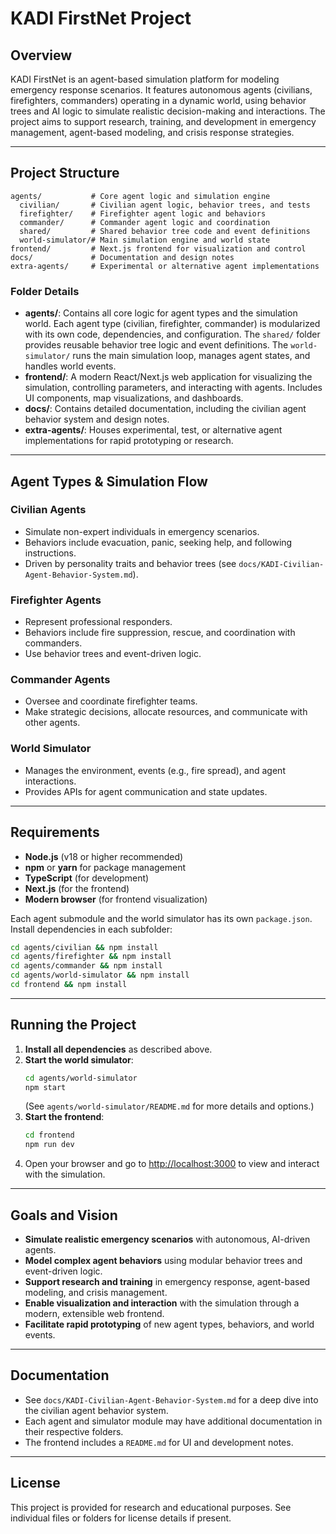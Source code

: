 
# KADI FirstNet Project

## Overview
KADI FirstNet is an agent-based simulation platform for modeling emergency response scenarios. It features autonomous agents (civilians, firefighters, commanders) operating in a dynamic world, using behavior trees and AI logic to simulate realistic decision-making and interactions. The project aims to support research, training, and development in emergency management, agent-based modeling, and crisis response strategies.

---

## Project Structure

```
agents/           # Core agent logic and simulation engine
  civilian/       # Civilian agent logic, behavior trees, and tests
  firefighter/    # Firefighter agent logic and behaviors
  commander/      # Commander agent logic and coordination
  shared/         # Shared behavior tree code and event definitions
  world-simulator/# Main simulation engine and world state
frontend/         # Next.js frontend for visualization and control
docs/             # Documentation and design notes
extra-agents/     # Experimental or alternative agent implementations
```

### Folder Details
- **agents/**: Contains all core logic for agent types and the simulation world. Each agent type (civilian, firefighter, commander) is modularized with its own code, dependencies, and configuration. The `shared/` folder provides reusable behavior tree logic and event definitions. The `world-simulator/` runs the main simulation loop, manages agent states, and handles world events.
- **frontend/**: A modern React/Next.js web application for visualizing the simulation, controlling parameters, and interacting with agents. Includes UI components, map visualizations, and dashboards.
- **docs/**: Contains detailed documentation, including the civilian agent behavior system and design notes.
- **extra-agents/**: Houses experimental, test, or alternative agent implementations for rapid prototyping or research.

---

## Agent Types & Simulation Flow

### Civilian Agents
- Simulate non-expert individuals in emergency scenarios.
- Behaviors include evacuation, panic, seeking help, and following instructions.
- Driven by personality traits and behavior trees (see `docs/KADI-Civilian-Agent-Behavior-System.md`).

### Firefighter Agents
- Represent professional responders.
- Behaviors include fire suppression, rescue, and coordination with commanders.
- Use behavior trees and event-driven logic.

### Commander Agents
- Oversee and coordinate firefighter teams.
- Make strategic decisions, allocate resources, and communicate with other agents.

### World Simulator
- Manages the environment, events (e.g., fire spread), and agent interactions.
- Provides APIs for agent communication and state updates.

---

## Requirements

- **Node.js** (v18 or higher recommended)
- **npm** or **yarn** for package management
- **TypeScript** (for development)
- **Next.js** (for the frontend)
- **Modern browser** (for frontend visualization)

Each agent submodule and the world simulator has its own `package.json`. Install dependencies in each subfolder:

```sh
cd agents/civilian && npm install
cd agents/firefighter && npm install
cd agents/commander && npm install
cd agents/world-simulator && npm install
cd frontend && npm install
```

---

## Running the Project

1. **Install all dependencies** as described above.
2. **Start the world simulator**:
   ```sh
   cd agents/world-simulator
   npm start
   ```
   (See `agents/world-simulator/README.md` for more details and options.)
3. **Start the frontend**:
   ```sh
   cd frontend
   npm run dev
   ```
4. Open your browser and go to [http://localhost:3000](http://localhost:3000) to view and interact with the simulation.

---

## Goals and Vision

- **Simulate realistic emergency scenarios** with autonomous, AI-driven agents.
- **Model complex agent behaviors** using modular behavior trees and event-driven logic.
- **Support research and training** in emergency response, agent-based modeling, and crisis management.
- **Enable visualization and interaction** with the simulation through a modern, extensible web frontend.
- **Facilitate rapid prototyping** of new agent types, behaviors, and world events.

---

## Documentation

- See `docs/KADI-Civilian-Agent-Behavior-System.md` for a deep dive into the civilian agent behavior system.
- Each agent and simulator module may have additional documentation in their respective folders.
- The frontend includes a `README.md` for UI and development notes.

---

## License

This project is provided for research and educational purposes. See individual files or folders for license details if present.
